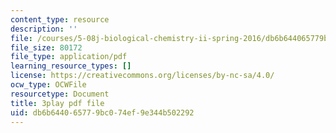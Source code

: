 ```yaml
---
content_type: resource
description: ''
file: /courses/5-08j-biological-chemistry-ii-spring-2016/db6b644065779bc074ef9e344b502292_j8ygU5VT8BQ.pdf
file_size: 80172
file_type: application/pdf
learning_resource_types: []
license: https://creativecommons.org/licenses/by-nc-sa/4.0/
ocw_type: OCWFile
resourcetype: Document
title: 3play pdf file
uid: db6b6440-6577-9bc0-74ef-9e344b502292
---
```

